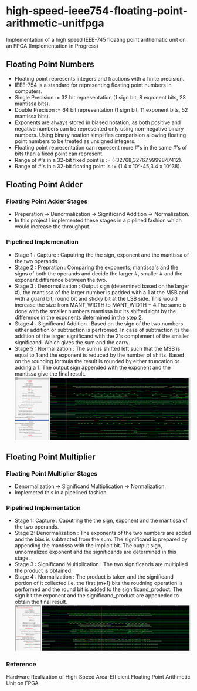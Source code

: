 # high-speed-ieee754-floating-point-arithmetic-unitfpga
Implementation of a high speed IEEE-745 floating point arithematic unit on an FPGA (Implementation in Progress)

## Floating Point Numbers 
- Floating point represents integers and fractions with a finite precision.
- IEEE-754 is a standard for representing floating point numbers in computers. 
- Single Precision := 32 bit representation (1 sign bit, 8 exponent bits, 23 mantissa bits).
- Double Precison  := 64 bit representation (1 sign bit, 11 exponent bits, 52 mantissa bits).
- Exponents are always stored in biased notation, as both positive and negative numbers can be represented only using non-negative binary numbers. Using binary noation simplifies comparision allowing floating point numbers to be treated as unsigned integers.
- Floating point representation can represent more #'s in the same #'s of bits than a fixed point can represent.
- Range of #'s in a 32-bit fixed point is := (-32768,32767.9999847412).
- Range of #'s in a 32-bit floating point is := (1.4 x 10^-45,3.4 x 10^38).
## Floating Point Adder
### Floating Point Adder Stages
- Preperation -> Denormalization -> Significand Addition -> Normalization.
- In this project I implemented these stages in a piplined fashion which would increase the throughput.
### Pipelined Implemenation 
- Stage 1 : Capture : Caputring the the sign, exponent and the mantissa of the two operands.
- Stage 2 : Prepration : Comparing the exponents, mantissa's and the signs of both the operands and decide the larger #, smaller # and the exponent difference between the two.
- Stage 3 : Denormalization : Output sign (determined based on the larger #), the mantissa of the larger number is padded with a 1 at the MSB and with a guard bit, round bit and sticky bit at the LSB side. This would increase the size from MANT_WIDTH  to MANT_WIDTH + 4.The same is done with the smaller numbers mantissa but its shifted right by the difference in the exponents determined in the step 2. 
- Stage 4 : Significand Addition : Based on the sign of the two numbers either addition or subtraction is perfromed. In case of subtraction its the addition of the larger significand with the 2's complement of the smaller significand. Which gives the sum and the carry.
- Stage 5 : Normalization : The sum is shifted left such that the MSB is equal to 1 and the exponent is reduced by the number of shifts. Based on the rounding formula the result is rounded by either truncation or adding a 1. The output sign appended with the exponent and the mantissa give the final result.
![Pipelined FPU Adder](image-1.png)
## Floating Point Multiplier 
### Floating Point Multiplier Stages 
- Denormalization -> Significand Multiplication -> Normalization.
- Implemeted this in a pipelined fashion.
### Pipelined Implementation 
- Stage 1: Capture : Caputring the the sign, exponent and the mantissa of the two operands.
- Stage 2: Denormalization : The exponents of the two numbers are added and the bias is subtracted from the sum. The significand is prepared by appending the mantissa with the implicit bit. The output sign, unnormalized exponent and the significands are determined in this stage.
- Stage 3 : Significand Multiplication : The two significands are multiplied the product is obtained.
- Stage 4 : Normalization : The product is taken and the significand portion of it collected i.e. the first (m+1) bits the roudning operation is performed and the round bit is added to the significand_product. The sign bit the exponent and the significand_product are appeneded to obtain the final result.
![[Piplined FPU Multiplier]](image.png)
### Reference 
Hardware Realization of High-Speed Area-Efficient Floating Point Arithmetic Unit on FPGA
